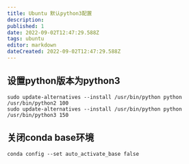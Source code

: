 ```yaml
---
title: Ubuntu 默认python3配置
description: 
published: 1
date: 2022-09-02T12:47:29.588Z
tags: ubuntu
editor: markdown
dateCreated: 2022-09-02T12:47:29.588Z
---
```


## 设置python版本为python3

```shell
sudo update-alternatives --install /usr/bin/python python /usr/bin/python2 100
sudo update-alternatives --install /usr/bin/python python /usr/bin/python3 150
```

## 关闭conda base环境

```shell
conda config --set auto_activate_base false
```